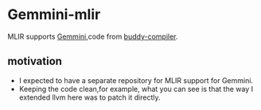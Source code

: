 # Gemmini-mlir
MLIR supports [Gemmini](https://github.com/ucb-bar/gemmini),code from [buddy-compiler](https://github.com/buddy-compiler/buddy-mlir).
## motivation
* I expected to have a separate repository for MLIR support for Gemmini.
* Keeping the code clean,for example, what you can see is that the way I extended llvm here was to patch it directly.
